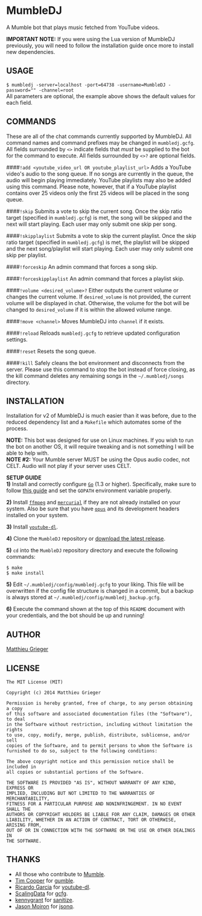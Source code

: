 MumbleDJ
========
A Mumble bot that plays music fetched from YouTube videos.

**IMPORTANT NOTE:** If you were using the Lua version of MumbleDJ previously, you will need to follow the installation guide once more to install new dependencies.

## USAGE
`$ mumbledj -server=localhost -port=64738 -username=MumbleDJ -password="" -channel=root`  
All parameters are optional, the example above shows the default values for each field.

## COMMANDS
These are all of the chat commands currently supported by MumbleDJ. All command names and command prefixes may be changed in `mumbledj.gcfg`. All fields surrounded by `<>` indicate fields that *must* be supplied to the bot for the command to execute. All fields surrounded by `<>?` are optional fields.

####`!add <youtube_video_url OR youtube_playlist_url>`
Adds a YouTube video's audio to the song queue. If no songs are currently in the queue, the audio will begin playing immediately. YouTube playlists may also be added using this command. Please note, 
however, that if a YouTube playlist contains over 25 videos only the first 25 videos will be placed in the song queue.

####`!skip`
Submits a vote to skip the current song. Once the skip ratio target (specified in `mumbledj.gcfg`) is met, the song will be skipped and the next will start playing. Each user may only submit one skip per song.

####`!skipplaylist`
Submits a vote to skip the current playlist. Once the skip ratio target (specified in `mumbledj.gcfg`) is met, the playlist will be skipped and the next song/playlist will start playing. Each user may only submit one skip per playlist.

####`!forceskip`
An admin command that forces a song skip.

####`!forceskipplaylist`
An admin command that forces a playlist skip.

####`!volume <desired_volume>?`
Either outputs the current volume or changes the current volume. If `desired_volume` is not provided, the current volume will be displayed in chat. Otherwise, the volume for the bot will be changed to `desired_volume` if it is within the allowed volume range.

####`!move <channel>`
Moves MumbleDJ into `channel` if it exists.

####`!reload`
Reloads `mumbledj.gcfg` to retrieve updated configuration settings.

####`!reset`
Resets the song queue.

####`!kill`
Safely cleans the bot environment and disconnects from the server. Please use this command to stop the bot instead of force closing, as the kill command deletes any remaining songs in the `~/.mumbledj/songs` directory.

## INSTALLATION
Installation for v2 of MumbleDJ is much easier than it was before, due to the reduced dependency list and a `Makefile` which automates some of the process.

**NOTE:** This bot was designed for use on Linux machines. If you wish to run the bot on another OS, it will require tweaking and is not something I will be able to help with.  
**NOTE #2:** Your Mumble server MUST be using the Opus audio codec, not CELT. Audio will not play if your server uses CELT.

**SETUP GUIDE**  
**1)** Install and correctly configure [`Go`](https://golang.org/) (1.3 or higher). Specifically, make sure to follow [this guide](https://golang.org/doc/code.html) and set the `GOPATH` environment variable properly.

**2)** Install [`ffmpeg`](https://www.ffmpeg.org/) and [`mercurial`](http://mercurial.selenic.com/) if they are not already installed on your system. Also be sure that you have [`opus`](http://www.opus-codec.org/) and its development headers installed on your system.

**3)** Install [`youtube-dl`](https://github.com/rg3/youtube-dl#installation).

**4)** Clone the `MumbleDJ` repository or [download the latest release](https://github.com/matthieugrieger/mumbledj/releases).

**5)** `cd` into the `MumbleDJ` repository directory and execute the following commands: 
```
$ make
$ make install
```

**5)** Edit `~/.mumbledj/config/mumbledj.gcfg` to your liking. This file will be overwritten if the config file structure is changed in a commit, but a backup is always stored at `~/.mumbledj/config/mumbledj_backup.gcfg`.

**6)** Execute the command shown at the top of this `README` document with your credentials, and the bot should be up and running!

## AUTHOR
[Matthieu Grieger](http://matthieugrieger.com)

## LICENSE
```
The MIT License (MIT)

Copyright (c) 2014 Matthieu Grieger

Permission is hereby granted, free of charge, to any person obtaining a copy
of this software and associated documentation files (the "Software"), to deal
in the Software without restriction, including without limitation the rights
to use, copy, modify, merge, publish, distribute, sublicense, and/or sell
copies of the Software, and to permit persons to whom the Software is
furnished to do so, subject to the following conditions:

The above copyright notice and this permission notice shall be included in
all copies or substantial portions of the Software.

THE SOFTWARE IS PROVIDED "AS IS", WITHOUT WARRANTY OF ANY KIND, EXPRESS OR
IMPLIED, INCLUDING BUT NOT LIMITED TO THE WARRANTIES OF MERCHANTABILITY,
FITNESS FOR A PARTICULAR PURPOSE AND NONINFRINGEMENT. IN NO EVENT SHALL THE
AUTHORS OR COPYRIGHT HOLDERS BE LIABLE FOR ANY CLAIM, DAMAGES OR OTHER
LIABILITY, WHETHER IN AN ACTION OF CONTRACT, TORT OR OTHERWISE, ARISING FROM,
OUT OF OR IN CONNECTION WITH THE SOFTWARE OR THE USE OR OTHER DEALINGS IN
THE SOFTWARE.
```

## THANKS
* All those who contribute to [Mumble](https://github.com/mumble-voip/mumble).
* [Tim Cooper](https://github.com/bontibon) for [gumble](https://github.com/layeh/gumble).
* [Ricardo Garcia](https://github.com/rg3) for [youtube-dl](https://github.com/rg3/youtube-dl).
* [ScalingData](https://github.com/scalingdata) for [gcfg](https://github.com/scalingdata/gcfg).
* [kennygrant](https://github.com/kennygrant) for [sanitize](https://github.com/kennygrant/sanitize).
* [Jason Moiron](https://github.com/jmoiron) for [jsonq](https://github.com/jmoiron/jsonq).
